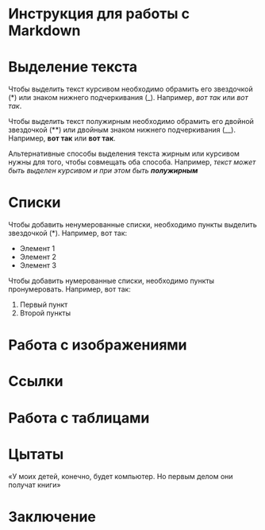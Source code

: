 # Инструкция для работы с Markdown

# Выделение текста

Чтобы выделить текст курсивом необходимо обрамить его звездочкой (*) или знаком нижнего подчеркивания (_). Например, *вот так* или _вот так_.

Чтобы выделить текст полужирным необходимо обрамить его двойной звездочкой (**) или двойным знаком нижнего подчеркивания (__). Например, **вот так** или __вот так__.

Альтернативные способы выделения текста жирным или курсивом нужны для того, чтобы совмещать оба способа. Например, _текст может быть выделен курсивом и при этом быть **полужирным**_

# Списки

Чтобы добавить ненумерованные списки, необходимо пункты выделить звездочкой (*). Например, вот так:
* Элемент 1
* Элемент 2
* Элемент 3

Чтобы добавить нумерованные списки, необходимо пункты пронумеровать. Например, вот так:
1. Первый пункт
2. Второй пункты

# Работа с изображениями 

# Ссылки

# Работа с таблицами

# Цытаты

«У моих детей, конечно, будет компьютер.
Но первым делом они получат книги»

# Заключение
